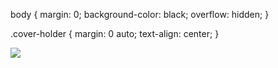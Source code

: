 


 body {
 margin: 0;
 background-color: black;
 overflow: hidden;
 }

 .cover-holder {
 margin: 0 auto;
 text-align: center;
 }
 


[![](https://lh3.googleusercontent.com/kmiTiqJroiVIDiEd-rQh4KdEJS1rSp0DAKeoNqjFniH0_mQ_L6E5VDk=w800-h533)](https://get.google.com/albumarchive/pwa/104275467866238183783/album/5864921004299977489)



